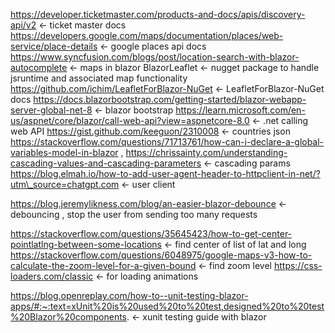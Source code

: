 https://developer.ticketmaster.com/products-and-docs/apis/discovery-api/v2 <- ticket master docs
https://developers.google.com/maps/documentation/places/web-service/place-details <- google places api docs
https://www.syncfusion.com/blogs/post/location-search-with-blazor-autocomplete <- maps in blazor
BlazorLeaflet <- nugget package to handle jsruntime and associated map functionality
https://github.com/ichim/LeafletForBlazor-NuGet <- LeafletForBlazor-NuGet docs
https://docs.blazorbootstrap.com/getting-started/blazor-webapp-server-global-net-8 <- blazor bootstrap
https://learn.microsoft.com/en-us/aspnet/core/blazor/call-web-api?view=aspnetcore-8.0 <- .net calling web API
https://gist.github.com/keeguon/2310008 <- countries json
https://stackoverflow.com/questions/71713761/how-can-i-declare-a-global-variables-model-in-blazor , https://chrissainty.com/understanding-cascading-values-and-cascading-parameters <- cascading params
https://blog.elmah.io/how-to-add-user-agent-header-to-httpclient-in-net/?utm\_source=chatgpt.com <- user client

https://blog.jeremylikness.com/blog/an-easier-blazor-debounce <- debouncing , stop the user from sending too many requests

https://stackoverflow.com/questions/35645423/how-to-get-center-pointlatlng-between-some-locations <- find center of list of lat and long
https://stackoverflow.com/questions/6048975/google-maps-v3-how-to-calculate-the-zoom-level-for-a-given-bound <- find zoom level
https://css-loaders.com/classic <- for loading animations



https://blog.openreplay.com/how-to--unit-testing-blazor-apps/#:~:text=xUnit%20is%20used%20to%20test,designed%20to%20test%20Blazor%20components. <- xunit testing guide with blazor

